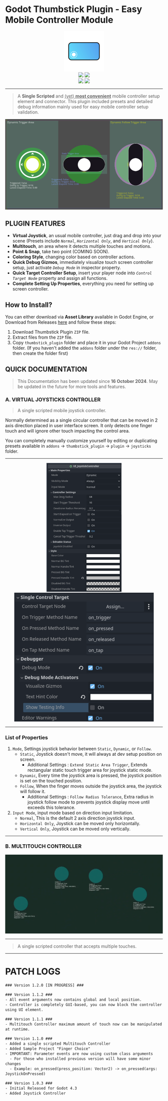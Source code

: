 # Godot Thumbstick Plugin - Easy Mobile Controller Module

<div align=center>
	<img src="/addons/thumbstick_plugin/plugin/plugin_icon.png" style="width: 128px; height: auto;">
</div>

<div align=center>
    <img src="https://img.shields.io/badge/version-%31%2E%31-green">
    <a href="./LICENSE">
        <img src="https://img.shields.io/badge/LICENSE-MIT-blue">
    </a>
    <br>
    <img src="https://img.shields.io/badge/GD_Script-468cbf">
    <img src="https://img.shields.io/badge/4.3-468cbf">
</div>

---

> A __Single Scripted__ and <ins>(yet) __most convenient__</ins> mobile controller setup element and connector. This plugin included presets and detailed debug information mainly used for easy mobile controller setup validation.

<div align=center>
    <img src="/addons/thumbstick_plugin/sample_projects/screenshots/preview_joysticks.png">
</div>

## PLUGIN FEATURES

- **Virtual Joystick**, an usual mobile controller, just drag and drop into your scene (Presets include *`Normal`*, *`Horizontal Only`*, and *`Vertical Only`*).
- **Multitouch**, an area where it detects multiple touches and motions.
- **Point & Snap**, take two point (COMING SOON).
- **Coloring Style**, changing color based on controller actions.
- **Quick Debug Gizmos**, immediately visualize touch screen controller setup, just activate *`Debug Mode`* in inspector property.
- **Quick Target Controller Setup**, insert your player node into *`Control Target Node`* property and assign all functions.
- **Complete Setting Up Properties**, everything you need for setting up screen controller.

## How to Install?

You can either download via **Asset Library** available in Godot Engine, or Download from Releases [here](https://github.com/JoenTNT/godot_thumbstick_addon/releases/) and follow these steps:

1. Download Thumbstick Plugin `ZIP` file.
2. Extract files from the `ZIP` file.
3. Copy `thumbstick_plugin` folder and place it in your Godot Project `addons` folder. (If you haven't added the `addons` folder under the `res://` folder, then create the folder first)

## QUICK DOCUMENTATION

> This Documentation has been updated since **16 October 2024**.
> May be updated in the future for more tools and features.

### **A. VIRTUAL JOYSTICKS CONTROLLER**

> A single scripted mobile joystick controller.

Normally determined as a single circular controller that can be moved in 2 axis direction placed in user interface screen. It only detects one finger touch and will ignore other touch impacting the control area.

You can completely manually customize yourself by editing or duplicating presets available in `addons` -> `thumbstick_plugin` -> `plugin` -> `joysticks` folder.

---

<div align=center>
    <img src="/addons/thumbstick_plugin/sample_projects/screenshots/properties_1.png" height=410px/>
    <img src="/addons/thumbstick_plugin/sample_projects/screenshots/properties_2.png" height=410px/>
</div>

---

### List of Properties

1. `Mode`, Settings joystick behavior between `Static`, `Dynamic`, or `Follow`.
    - `Static`, Joystick doesn't move, it will always at dev setup position on screen.
        - Additional Settings : `Extend Static Area Trigger`, Extends rectangular static touch trigger area for joystick static mode.
    - `Dynamic`, Every time the joystick area is pressed, the joystick position is set on the touched position.
    - `Follow`, When the finger moves outside the joystick area, the joystick will follow it.
        - Additional Settings : `Follow Radius Tolerance`, Extra radius in joystick follow mode to prevents joystick display move until exceeds this tolerance.
2. `Input Mode`, input mode based on direction input limitation.
    - `Normal`, This is the default 2 axis direction joystick input.
    - `Horizontal Only`, Joystick can be moved only horizontally.
    - `Vertical Only`, Joystick can be moved only vertically.

---

### **B. MULTITOUCH CONTROLLER**

<div align=center>
    <img src="/addons/thumbstick_plugin/sample_projects/screenshots/multitouch_controller_preview.png"/>
</div>

---

> A single scripted controller that accepts multiple touches.

---
# PATCH LOGS

```
### Version 1.2.0 [IN PROGRESS] ###
```

```
### Version 1.1.2 ###
- All event arguments now contains global and local position.
- Controller is completely GUI-based, you can now block the controller using UI element.
```

```
### Version 1.1.1 ###
- Multitouch Controller maximum amount of touch now can be manipulated at runtime.
```

```
### Version 1.1.0 ###
- Added a single scripted Multitouch Controller
- Added Sample Project "Finger Choice"
- IMPORTANT: Parameter events are now using custom class arguments
  - For those who installed previous version will have some minor changes
  - Example: on_pressed(press_position: Vector2) -> on_pressed(args: JoystickOnPressed)
```

```
### Version 1.0.3 ###
- Initial Released for Godot 4.3
- Added Joystick Controller
```